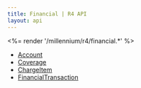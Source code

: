 ```yaml
---
title: Financial | R4 API
layout: api
---
```


<%= render '/millennium/r4/financial.*' %>

* [Account](../financial/account)
* [Coverage](../financial/coverage)
* [ChargeItem](../financial/charge-item)
* [FinancialTransaction](../financial/financial-transaction)
